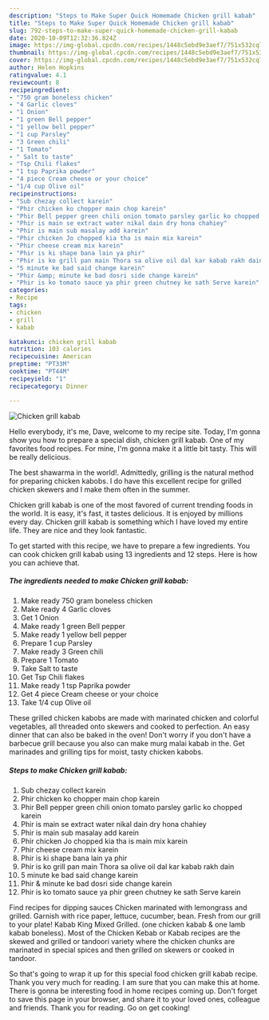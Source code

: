 ```yaml
---
description: "Steps to Make Super Quick Homemade Chicken grill kabab"
title: "Steps to Make Super Quick Homemade Chicken grill kabab"
slug: 792-steps-to-make-super-quick-homemade-chicken-grill-kabab
date: 2020-10-09T12:32:36.824Z
image: https://img-global.cpcdn.com/recipes/1448c5ebd9e3aef7/751x532cq70/chicken-grill-kabab-recipe-main-photo.jpg
thumbnail: https://img-global.cpcdn.com/recipes/1448c5ebd9e3aef7/751x532cq70/chicken-grill-kabab-recipe-main-photo.jpg
cover: https://img-global.cpcdn.com/recipes/1448c5ebd9e3aef7/751x532cq70/chicken-grill-kabab-recipe-main-photo.jpg
author: Helen Hopkins
ratingvalue: 4.1
reviewcount: 8
recipeingredient:
- "750 gram boneless chicken"
- "4 Garlic cloves"
- "1 Onion"
- "1 green Bell pepper"
- "1 yellow bell pepper"
- "1 cup Parsley"
- "3 Green chili"
- "1 Tomato"
- " Salt to taste"
- "Tsp Chili flakes"
- "1 tsp Paprika powder"
- "4 piece Cream cheese or your choice"
- "1/4 cup Olive oil"
recipeinstructions:
- "Sub chezay collect karein"
- "Phir chicken ko chopper main chop karein"
- "Phir Bell pepper green chili onion tomato parsley garlic ko chopped karein"
- "Phir is main se extract water nikal dain dry hona chahiey"
- "Phir is main sub masalay add karein"
- "Phir chicken Jo chopped kia tha is main mix karein"
- "Phir cheese cream mix karein"
- "Phir is ki shape bana lain ya phir"
- "Phir is ko grill pan main Thora sa olive oil dal kar kabab rakh dain"
- "5 minute ke bad said change karein"
- "Phir &amp; minute ke bad dosri side change karein"
- "Phir is ko tomato sauce ya phir green chutney ke sath Serve karein"
categories:
- Recipe
tags:
- chicken
- grill
- kabab

katakunci: chicken grill kabab 
nutrition: 103 calories
recipecuisine: American
preptime: "PT33M"
cooktime: "PT44M"
recipeyield: "1"
recipecategory: Dinner

---
```



![Chicken grill kabab](https://img-global.cpcdn.com/recipes/1448c5ebd9e3aef7/751x532cq70/chicken-grill-kabab-recipe-main-photo.jpg)

Hello everybody, it's me, Dave, welcome to my recipe site. Today, I'm gonna show you how to prepare a special dish, chicken grill kabab. One of my favorites food recipes. For mine, I'm gonna make it a little bit tasty. This will be really delicious.

The best shawarma in the world!. Admittedly, grilling is the natural method for preparing chicken kabobs. I do have this excellent recipe for grilled chicken skewers and I make them often in the summer.

Chicken grill kabab is one of the most favored of current trending foods in the world. It is easy, it's fast, it tastes delicious. It is enjoyed by millions every day. Chicken grill kabab is something which I have loved my entire life. They are nice and they look fantastic.


To get started with this recipe, we have to prepare a few ingredients. You can cook chicken grill kabab using 13 ingredients and 12 steps. Here is how you can achieve that.

<!--inarticleads1-->

##### The ingredients needed to make Chicken grill kabab:

1. Make ready 750 gram boneless chicken
1. Make ready 4 Garlic cloves
1. Get 1 Onion
1. Make ready 1 green Bell pepper
1. Make ready 1 yellow bell pepper
1. Prepare 1 cup Parsley
1. Make ready 3 Green chili
1. Prepare 1 Tomato
1. Take  Salt to taste
1. Get Tsp Chili flakes
1. Make ready 1 tsp Paprika powder
1. Get 4 piece Cream cheese or your choice
1. Take 1/4 cup Olive oil


These grilled chicken kabobs are made with marinated chicken and colorful vegetables, all threaded onto skewers and cooked to perfection. An easy dinner that can also be baked in the oven! Don&#39;t worry if you don&#39;t have a barbecue grill because you also can make murg malai kabab in the. Get marinades and grilling tips for moist, tasty chicken kabobs. 

<!--inarticleads2-->

##### Steps to make Chicken grill kabab:

1. Sub chezay collect karein
1. Phir chicken ko chopper main chop karein
1. Phir Bell pepper green chili onion tomato parsley garlic ko chopped karein
1. Phir is main se extract water nikal dain dry hona chahiey
1. Phir is main sub masalay add karein
1. Phir chicken Jo chopped kia tha is main mix karein
1. Phir cheese cream mix karein
1. Phir is ki shape bana lain ya phir
1. Phir is ko grill pan main Thora sa olive oil dal kar kabab rakh dain
1. 5 minute ke bad said change karein
1. Phir &amp; minute ke bad dosri side change karein
1. Phir is ko tomato sauce ya phir green chutney ke sath Serve karein


Find recipes for dipping sauces Chicken marinated with lemongrass and grilled. Garnish with rice paper, lettuce, cucumber, bean. Fresh from our grill to your plate! Kabab King Mixed Grilled. (one chicken kabab &amp; one lamb kabab boneless). Most of the Chicken Kebab or Kabab recipes are the skewed and grilled or tandoori variety where the chicken chunks are marinated in special spices and then grilled on skewers or cooked in tandoor. 

So that's going to wrap it up for this special food chicken grill kabab recipe. Thank you very much for reading. I am sure that you can make this at home. There is gonna be interesting food in home recipes coming up. Don't forget to save this page in your browser, and share it to your loved ones, colleague and friends. Thank you for reading. Go on get cooking!
